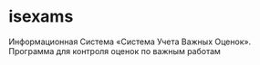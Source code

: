 # isexams
Информационная Система «Система Учета Важных Оценок». Программа для контроля оценок по важным работам
